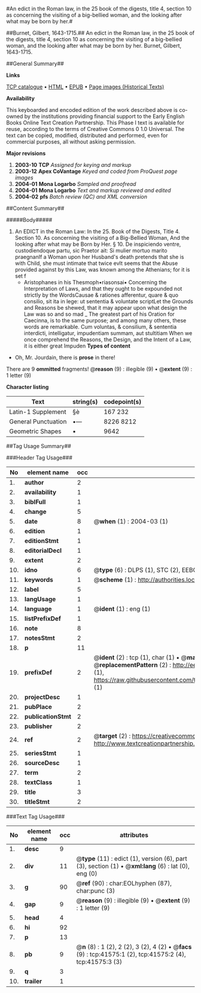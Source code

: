 #An edict in the Roman law, in the 25 book of the digests, title 4, section 10 as concerning the visiting of a big-bellied woman, and the looking after what may be born by her.#

##Burnet, Gilbert, 1643-1715.##
An edict in the Roman law, in the 25 book of the digests, title 4, section 10 as concerning the visiting of a big-bellied woman, and the looking after what may be born by her.
Burnet, Gilbert, 1643-1715.

##General Summary##

**Links**

[TCP catalogue](http://www.ota.ox.ac.uk/tcp/)  • 
[HTML](http://tei.it.ox.ac.uk/tcp/Texts-HTML/free/A37/A37825.html)  • 
[EPUB](http://tei.it.ox.ac.uk/tcp/Texts-EPUB/free/A37/A37825.epub) • 
[Page images (Historical Texts)](https://data.historicaltexts.jisc.ac.uk/view?pubId=eebo-08700731e&pageId=eebo-08700731e-41575-1)

**Availability**

This keyboarded and encoded edition of the
	       work described above is co-owned by the institutions
	       providing financial support to the Early English Books
	       Online Text Creation Partnership. This Phase I text is
	       available for reuse, according to the terms of Creative
	       Commons 0 1.0 Universal. The text can be copied,
	       modified, distributed and performed, even for
	       commercial purposes, all without asking permission.

**Major revisions**

1. __2003-10__ __TCP__ *Assigned for keying and markup*
1. __2003-12__ __Apex CoVantage__ *Keyed and coded from ProQuest page images*
1. __2004-01__ __Mona Logarbo__ *Sampled and proofread*
1. __2004-01__ __Mona Logarbo__ *Text and markup reviewed and edited*
1. __2004-02__ __pfs__ *Batch review (QC) and XML conversion*

##Content Summary##

#####Body#####

1. An EDICT in the Roman Law: In the 25. Book of the Digests, Title 4. Section 10. As concerning the visiting of a Big-Bellied Woman, And the looking after what may be Born by Her.
§ 10. De inspiciendo ventre, custodiendoque partu, sic Praetor ait: Si mulier mortuo marito praegnanIf a Woman upon her Husband's death pretends that she is with Child, she must intimate that twice evIt seems that the Abuse provided against by this Law, was known among the Athenians; for it is set f
      * Aristophanes in his Thesmoph•riasonsai▪
Concerning the Interpretation of Laws, and that they ought to be expounded not strictly by the WordsCausae & rationes afferentur, quare & quo consilio, sit ita in lege: ut sententia & voluntate scriptLet the Grounds and Reasons be shewed, that it may appear upon what design the Law was so and so mad
    _ The greatest part of his Oration for Caecinna, is to the same purpose; and among many others, these words are remarkable.
Cum voluntas, & consilium, & sententia interdicti, intelligatur, impudentiam summam, aut stultitiam When we once comprehend the Reasons, the Design, and the Intent of a Law, it is either great Impuden
**Types of content**

  * Oh, Mr. Jourdain, there is **prose** in there!

There are 9 **ommitted** fragments! 
 @__reason__ (9) : illegible (9)  •  @__extent__ (9) : 1 letter (9)

**Character listing**


|Text|string(s)|codepoint(s)|
|---|---|---|
|Latin-1 Supplement|§è|167 232|
|General Punctuation|•—|8226 8212|
|Geometric Shapes|▪|9642|

##Tag Usage Summary##

###Header Tag Usage###

|No|element name|occ|attributes|
|---|---|---|---|
|1.|__author__|2||
|2.|__availability__|1||
|3.|__biblFull__|1||
|4.|__change__|5||
|5.|__date__|8| @__when__ (1) : 2004-03 (1)|
|6.|__edition__|1||
|7.|__editionStmt__|1||
|8.|__editorialDecl__|1||
|9.|__extent__|2||
|10.|__idno__|6| @__type__ (6) : DLPS (1), STC (2), EEBO-CITATION (1), OCLC (1), VID (1)|
|11.|__keywords__|1| @__scheme__ (1) : http://authorities.loc.gov/ (1)|
|12.|__label__|5||
|13.|__langUsage__|1||
|14.|__language__|1| @__ident__ (1) : eng (1)|
|15.|__listPrefixDef__|1||
|16.|__note__|8||
|17.|__notesStmt__|2||
|18.|__p__|11||
|19.|__prefixDef__|2| @__ident__ (2) : tcp (1), char (1)  •  @__matchPattern__ (2) : ([0-9\-]+):([0-9IVX]+) (1), (.+) (1)  •  @__replacementPattern__ (2) : http://eebo.chadwyck.com/downloadtiff?vid=$1&page=$2 (1), https://raw.githubusercontent.com/textcreationpartnership/Texts/master/tcpchars.xml#$1 (1)|
|20.|__projectDesc__|1||
|21.|__pubPlace__|2||
|22.|__publicationStmt__|2||
|23.|__publisher__|2||
|24.|__ref__|2| @__target__ (2) : https://creativecommons.org/publicdomain/zero/1.0/ (1), http://www.textcreationpartnership.org/docs/. (1)|
|25.|__seriesStmt__|1||
|26.|__sourceDesc__|1||
|27.|__term__|2||
|28.|__textClass__|1||
|29.|__title__|3||
|30.|__titleStmt__|2||


###Text Tag Usage###

|No|element name|occ|attributes|
|---|---|---|---|
|1.|__desc__|9||
|2.|__div__|11| @__type__ (11) : edict (1), version (6), part (3), section (1)  •  @__xml:lang__ (6) : lat (0), eng (0)|
|3.|__g__|90| @__ref__ (90) : char:EOLhyphen (87), char:punc (3)|
|4.|__gap__|9| @__reason__ (9) : illegible (9)  •  @__extent__ (9) : 1 letter (9)|
|5.|__head__|4||
|6.|__hi__|92||
|7.|__p__|13||
|8.|__pb__|9| @__n__ (8) : 1 (2), 2 (2), 3 (2), 4 (2)  •  @__facs__ (9) : tcp:41575:1 (2), tcp:41575:2 (4), tcp:41575:3 (3)|
|9.|__q__|3||
|10.|__trailer__|1||
